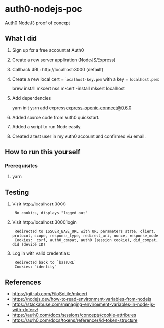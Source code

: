 # auth0-nodejs-poc

Auth0 NodeJS proof of concept

## What I did

1. Sign up for a free account at Auth0
1. Create a new server application (NodeJS/Express)
1. Callback URL: http://localhost:3000 (default)
1. Create a new local cert = `localhost-key.pem` with a key = `localhost.pem`:

    brew install mkcert nss
    mkcert -install
    mkcert localhost

1. Add dependencies

    yarn init
    yarn add express express-openid-connect@0.6.0

1. Added source code from Auth0 quickstart.
1. Added a script to run Node easily.
1. Created a test user in my Auth0 account and confirmed via email.

## How to run this yourself

### Prerequisites

1. yarn

## Testing

1. Visit http://localhost:3000

        No cookies, displays "logged out"

1. Visit http://localhost:3000/login

        Redirected to ISSUER_BASE_URL with URL parameters state, client, protocol, scope, response_type, redirect_uri, nonce, response_mode
        Cookies: _csrf, auth0_compat, auth0 (session cookie), did_compat, did (device ID)

1. Log in with valid credentials:

        Redirected back to `baseURL`
        Cookies: `identity`

## References

- https://github.com/FiloSottile/mkcert
- https://nodejs.dev/how-to-read-environment-variables-from-nodejs
- https://stackabuse.com/managing-environment-variables-in-node-js-with-dotenv/
- https://auth0.com/docs/sessions/concepts/cookie-attributes
- https://auth0.com/docs/tokens/references/id-token-structure
